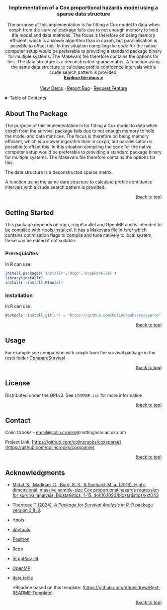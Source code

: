 <a id="readme-top"></a>

<br />
<div align="center">
  <a href="https://github.com/colincrooks/coxsparse">
    
  </a>

<h3 align="center">Implementation of a Cox proportional hazards model using a sparse data structure</h3>

  <p align="center">
    The purpose of this implementation is for fitting a Cox model to data when coxph from the survival package fails due to not enough memory to hold the model and data matrices. 
    The focus is therefore on being memory efficient, which is a slower algorithm than in coxph, but parallelisation is possible to offset this. 
    In this situation compiling the code for the native computer setup would be preferable to providing a standard package binary for multiple systems. 
    The Makevars file therefore contains the options for this.  The data structure is a deconstructed sparse matrix.  
    A function using the same data structure to calculate profile confidence intervals with a crude search pattern is provided.
    <br />
    <a href="https://github.com/colincrooks/coxsparse"><strong>Explore the docs »</strong></a>
    <br />
    <br />
    <a href="https://github.com/colincrooks/coxsparse/blob/master/tests/testthat/test-CompareSurvival.R">View Demo</a>
    &middot;
    <a href="https://github.com/colincrooks/coxsparse/issues/new?labels=bug&template=bug-report---.md">Report Bug</a>
    &middot;
    <a href="https://github.com/colincrooks/coxsparse/issues/new?labels=enhancement&template=feature-request---.md">Request Feature</a>
  </p>
</div>



<!-- TABLE OF CONTENTS -->
<details>
  <summary>Table of Contents</summary>
  <ol>
    <li>
      <a href="#about-the-project">About The Project</a>
      </ul>
    </li>
    <li>
      <a href="#getting-started">Getting Started</a>
      <ul>
        <li><a href="#prerequisites">Prerequisites</a></li>
        <li><a href="#installation">Installation</a></li>
      </ul>
    </li>
    <li><a href="#license">License</a></li>
    <li><a href="#contact">Contact</a></li>
    <li><a href="#acknowledgments">Acknowledgments</a></li>
  </ol>
</details>



<!-- ABOUT THE PROJECT -->
## About The Package

The purpose of this implementation is for fitting a Cox model to data when coxph from the survival package fails due to not enough memory to hold the model and data matrices. 
The focus is therefore on being memory efficient, which is a slower algorithm than in coxph, but parallelisation is possible to offset this. 
In this situation compiling the code for the native computer setup would be preferable to providing a standard package binary for multiple systems. 
The Makevars file therefore contains the options for this.

The data structure is a deconstructed sparse matrix.

A function using the same data structure to calculate profile confidence intervals with a crude search pattern is provided.

<p align="right">(<a href="#readme-top">back to top</a>)</p>


<!-- GETTING STARTED -->
## Getting Started

This package depends on rcpp, rcppParallel and OpenMP and is intended to be compiled with rtools installed. 
It has a Makevars file in /src/ which contains optimisation flags to compile and tune natively to local system, these can be edited if not suitable.

### Prerequisites

In R can use:
  ```r
  install.packages('installr','Rcpp','RcppParallel')
  library(installr)
  installr::install.Rtools()
  
  ```

### Installation

In R can use:
```r
devtools::install_git(url = "https://github.com/ColinCrooks/coxsparse", ref = 'master')
```
<p align="right">(<a href="#readme-top">back to top</a>)</p>

<!-- USAGE EXAMPLES -->
## Usage

For example see comparison with coxph from the survival package in the tests folder [CompareSurvival](https://github.com/ColinCrooks/coxsparse/blob/master/tests/testthat/test-CompareSurvival.R)

<p align="right">(<a href="#readme-top">back to top</a>)</p>


<!-- LICENSE -->
## License

Distributed under the GPLv3. See `LICENSE.txt` for more information.

<p align="right">(<a href="#readme-top">back to top</a>)</p>


<!-- CONTACT -->
## Contact

Colin Crooks - email@colin.crooks@nottingham.ac.uk.com

Project Link: [https://github.com/colincrooks/coxsparse](https://github.com/colincrooks/coxsparse)

<p align="right">(<a href="#readme-top">back to top</a>)</p>



<!-- ACKNOWLEDGMENTS -->
## Acknowledgments

* [Mittal, S., Madigan, D., Burd, R. S., & Suchard, M. a. (2013). High-dimensional, massive sample-size Cox proportional hazards regression for survival analysis. Biostatistics, 1–15. doi:10.1093/biostatistics/kxt043](https://academic.oup.com/biostatistics/article/15/2/207/226074)
* [Therneau T (2024). _A Package for Survival Analysis in R_. R package version 3.8-3](https://CRAN.R-project.org/package=survival).
* [rtools](https://cran.r-project.org/bin/windows/Rtools/)
* [devtools](https://devtools.r-lib.org)
* [Positron](https://posit.co)
* [Rcpp](https://www.rcpp.org)
* [RcppParallel](https://github.com/rcppcore/rcppparallel)
* [OpenMP](www.openmp.org)
* [data.table](https://rdatatable.gitlab.io/data.table/)


  *Readme based on this template: (https://github.com/othneildrew/Best-README-Template)
<p align="right">(<a href="#readme-top">back to top</a>)</p>
